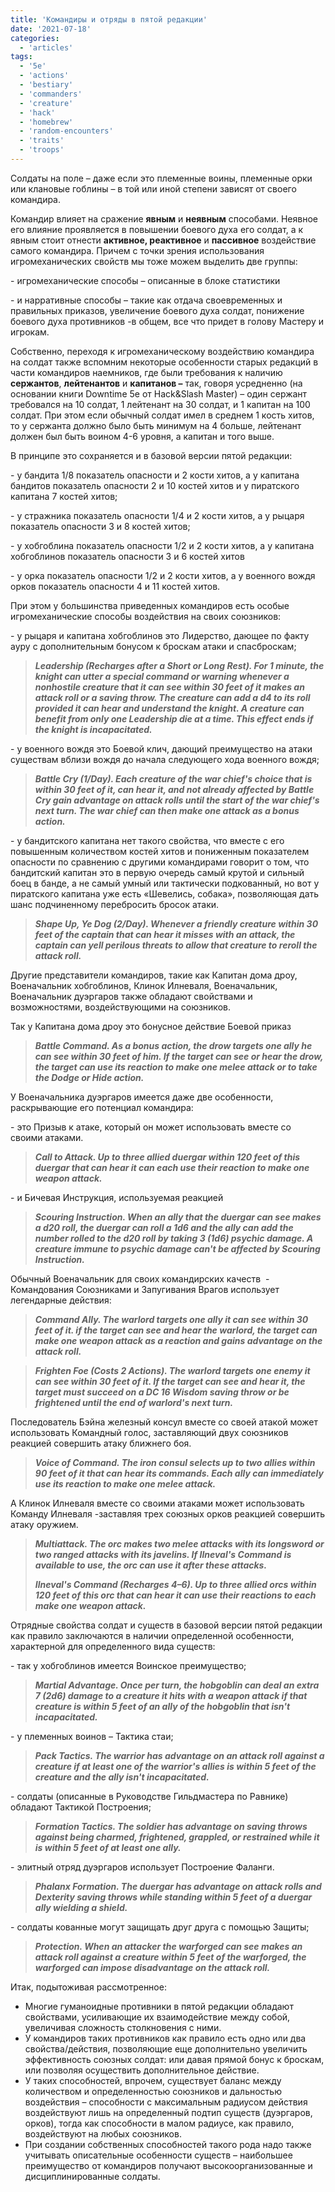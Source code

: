```yaml
---
title: 'Командиры и отряды в пятой редакции'
date: '2021-07-18'
categories:
  - 'articles'
tags:
  - '5e'
  - 'actions'
  - 'bestiary'
  - 'commanders'
  - 'creature'
  - 'hack'
  - 'homebrew'
  - 'random-encounters'
  - 'traits'
  - 'troops'
---
```


Солдаты на поле – даже если это племенные воины, племенные орки или клановые гоблины – в той или иной степени зависят от своего командира.

Командир влияет на сражение **явным** и **неявным** способами. Неявное его влияние проявляется в повышении боевого духа его солдат, а к явным стоит отнести **активное, реактивное** и **пассивное** воздействие самого командира. Причем с точки зрения использования игромеханических свойств мы тоже можем выделить две группы:

\- игромеханические способы – описанные в блоке статистики

\- и нарративные способы – такие как отдача своевременных и правильных приказов, увеличение боевого духа солдат, понижение боевого духа противников -в общем, все что придет в голову Мастеру и игрокам.

Собственно, переходя к игромеханическому воздействию командира на солдат также вспомним некоторые особенности старых редакций в части командиров наемников, где были требования к наличию **сержантов**, **лейтенантов** и **капитанов –** так, говоря усредненно (на основании книги Downtime 5e от Hack&Slash Master) – один сержант требовался на 10 солдат, 1 лейтенант на 30 солдат, и 1 капитан на 100 солдат. При этом если обычный солдат имел в среднем 1 кость хитов, то у сержанта должно было быть минимум на 4 больше, лейтенант должен был быть воином 4-6 уровня, а капитан и того выше.

В принципе это сохраняется и в базовой версии пятой редакции:

\- у бандита 1/8 показатель опасности и 2 кости хитов, а у капитана бандитов показатель опасности 2 и 10 костей хитов и у пиратского капитана 7 костей хитов;

\- у стражника показатель опасности 1/4 и 2 кости хитов, а у рыцаря показатель опасности 3 и 8 костей хитов;

\- у хобгоблина показатель опасности 1/2 и 2 кости хитов, а у капитана хобгоблинов показатель опасности 3 и 6 костей хитов

\- у орка показатель опасности 1/2 и 2 кости хитов, а у военного вождя орков показатель опасности 4 и 11 костей хитов.

При этом у большинства приведенных командиров есть особые игромеханические способы воздействия на своих союзников:

\- у рыцаря и капитана хобгоблинов это Лидерство, дающее по факту ауру с дополнительным бонусом к броскам атаки и спасброскам;

> _**Leadership (Recharges after a Short or Long Rest). For 1 minute, the knight can utter a special command or warning whenever a nonhostile creature that it can see within 30 feet of it makes an attack roll or a saving throw. The creature can add a d4 to its roll provided it can hear and understand the knight. A creature can benefit from only one Leadership die at a time. This effect ends if the knight is incapacitated.**_

\- у военного вождя это Боевой клич, дающий преимущество на атаки существам вблизи вождя до начала следующего хода военного вождя;

> _**Battle Cry (1/Day). Each creature of the war chief's choice that is within 30 feet of it, can hear it, and not already affected by Battle Cry gain advantage on attack rolls until the start of the war chief's next turn. The war chief can then make one attack as a bonus action.**_

\- у бандитского капитана нет такого свойства, что вместе с его повышенным количеством костей хитов и пониженным показателем опасности по сравнению с другими командирами говорит о том, что бандитский капитан это в первую очередь самый крутой и сильный боец в банде, а не самый умный или тактически подкованный, но вот у пиратского капитана уже есть «Шевелись, собака», позволяющая дать шанс подчиненному перебросить бросок атаки.

> _**Shape Up, Ye Dog (2/Day). Whenever a friendly creature within 30 feet of the captain that can hear it misses with an attack, the captain can yell perilous threats to allow that creature to reroll the attack roll.**_

Другие представители командиров, такие как Капитан дома дроу, Военачальник хобгоблинов, Клинок Илневаля, Военачальник, Военачальник дуэргаров также обладают свойствами и возможностями, воздействующими на союзников.

Так у Капитана дома дроу это бонусное действие Боевой приказ

> _**Battle Command. As a bonus action, the drow targets one ally he can see within 30 feet of him. If the target can see or hear the drow, the target can use its reaction to make one melee attack or to take the Dodge or Hide action.**_

У Военачальника дуэргаров имеется даже две особенности, раскрывающие его потенциал командира:

\- это Призыв к атаке, который он может использовать вместе со своими атаками.

> _**Call to Attack. Up to three allied duergar within 120 feet of this duergar that can hear it can each use their reaction to make one weapon attack.**_

\- и Бичевая Инструкция, используемая реакцией

> _**Scouring Instruction. When an ally that the duergar can see makes a d20 roll, the duergar can roll a 1d6 and the ally can add the number rolled to the d20 roll by taking 3 (1d6) psychic damage. A creature immune to psychic damage can't be affected by Scouring Instruction.**_

Обычный Военачальник для своих командирских качеств  - Командования Союзниками и Запугивания Врагов использует легендарные действия:

> _**Command Ally. The warlord targets one ally it can see within 30 feet of it. if the target can see and hear the warlord, the target can make one weapon attack as a reaction and gains advantage on the attack roll.**_

> _**Frighten Foe (Costs 2 Actions). The warlord targets one enemy it can see within 30 feet of it. If the target can see and hear it, the target must succeed on a DC 16 Wisdom saving throw or be frightened until the end of warlord's next turn.**_

Последователь Бэйна железный консул вместе со своей атакой может использовать Командный голос, заставляющий двух союзников реакцией совершить атаку ближнего боя.

> _**Voice of Command. The iron consul selects up to two allies within 90 feet of it that can hear its commands. Each ally can immediately use its reaction to make one melee attack.**_

А Клинок Илневаля вместе со своими атаками может использовать Команду Илневаля -заставляя трех союзных орков реакцией совершить атаку оружием.

> **_Multiattack. The orc makes two melee attacks with its longsword or two ranged attacks with its javelins. If Ilneval's Command is available to use, the orc can use it after these attacks._**
>
> _**Ilneval's Command (Recharges 4–6). Up to three allied orcs within 120 feet of this orc that can hear it can use their reactions to each make one weapon attack.**_

Отрядные свойства солдат и существ в базовой версии пятой редакции как правило заключаются в наличии определенной особенности, характерной для определенного вида существ:

\- так у хобгоблинов имеется Воинское преимущество;

> _**Martial Advantage. Once per turn, the hobgoblin can deal an extra 7 (2d6) damage to a creature it hits with a weapon attack if that creature is within 5 feet of an ally of the hobgoblin that isn't incapacitated.**_

\- у племенных воинов – Тактика стаи;

> _**Pack Tactics. The warrior has advantage on an attack roll against a creature if at least one of the warrior's allies is within 5 feet of the creature and the ally isn't incapacitated.**_

\- солдаты (описанные в Руководстве Гильдмастера по Равнике) обладают Тактикой Построения;

> _**Formation Tactics. The soldier has advantage on saving throws against being charmed, frightened, grappled, or restrained while it is within 5 feet of at least one ally.**_

\- элитный отряд дуэргаров использует Построение Фаланги.

> _**Phalanx Formation. The duergar has advantage on attack rolls and Dexterity saving throws while standing within 5 feet of a duergar ally wielding a shield.**_

\- солдаты кованные могут защищать друг друга с помощью Защиты;

> _**Protection. When an attacker the warforged can see makes an attack roll against a creature within 5 feet of the warforged, the warforged can impose disadvantage on the attack roll.**_

Итак, подытоживая рассмотренное:

- Многие гуманоидные противники в пятой редакции обладают свойствами, усиливающие их взаимодействие между собой, увеличивая сложность столкновения с ними.
- У командиров таких противников как правило есть одно или два свойства/действия, позволяющие еще дополнительно увеличить эффективность союзных солдат: или давая прямой бонус к броскам, или позволяя осуществить дополнительное действие.
- У таких способностей, впрочем, существует баланс между количеством и определенностью союзников и дальностью воздействия – способности с максимальным радиусом действия воздействуют лишь на определенный подтип существ (дуэргаров, орков), тогда как способности в малом радиусе, как правило, воздействуют на любых союзников.
- При создании собственных способностей такого рода надо также учитывать описательные особенности существ – наибольшее преимущество от командиров получают высокоорганизованные и дисциплинированные солдаты.
